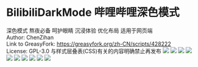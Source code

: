 # BilibiliDarkMode 哔哩哔哩深色模式
深色模式 熬夜必备 呵护眼睛 沉浸体验 优化布局 适用于网页端  
Author: ChenZihan  
Link to GreasyFork: https://greasyfork.org/zh-CN/scripts/428222  
License: GPL-3.0
与样式层叠表(CSS)有关的内容明确禁止再发布
<img src="https://img12.360buyimg.com/ddimg/jfs/t1/182936/14/13958/2918715/60ec8879Ebbddd940/75be203896756415.png" border="0"/>
<img src="https://img13.360buyimg.com/ddimg/jfs/t1/37348/36/15423/1198105/60ec8850E5ae69ade/6d8d8656e45d7bd2.png" border="0"/>
<img src="https://img11.360buyimg.com/ddimg/jfs/t1/181110/9/13899/2219632/60ec885aE6183454f/acb1cb3f6d723921.png" border="0"/>
<img src="https://img14.360buyimg.com/ddimg/jfs/t1/40393/36/16440/1351663/60ec885bE957cbe7b/311d77c0c8dc3f1e.png" border="0"/>
<img src="https://img10.360buyimg.com/ddimg/jfs/t1/175840/6/19364/2125941/60ec8857E1d1081c2/03acf209bad07c33.png" border="0"/>
<img src="https://img10.360buyimg.com/ddimg/jfs/t1/196466/21/12840/2546462/60ec8869Ec0494d31/b5ba70d923d4c3a2.png" border="0"/>
<img src="https://img10.360buyimg.com/ddimg/jfs/t1/172113/12/19374/2363419/60ec8877Eda8fc905/acdb11e68c18145c.png" border="0"/>
<img src="https://img12.360buyimg.com/ddimg/jfs/t1/184249/29/13784/2016853/60ec8874E9305469f/5b91ecf3c593a897.png" border="0"/>
<img src="https://img14.360buyimg.com/ddimg/jfs/t1/177319/33/13988/2494501/60ec8865E6ac85301/c9ee38443b32a94f.png" border="0"/>
<img src="https://img10.360buyimg.com/ddimg/jfs/t1/183564/34/13655/2407374/60ec8863E170a099c/0405eb9802bfd24c.png" border="0"/>
